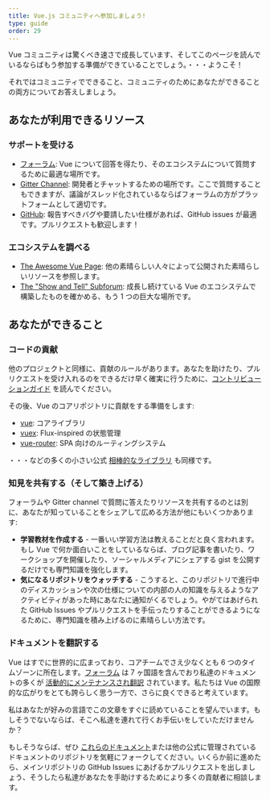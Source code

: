 ```yaml
---
title: Vue.js コミュニティへ参加しましょう!
type: guide
order: 29
---
```


Vue コミュニティは驚くべき速さで成長しています、そしてこのページを読んでいるならばもう参加する準備ができていることでしょう。・・・ようこそ！

それではコミュニティでできること、コミュニティのためにあなたができることの両方についてお答えしましょう。

## あなたが利用できるリソース

### サポートを受ける

- [フォーラム](http://forum.vuejs.org/): Vue について回答を得たり、そのエコシステムについて質問するために最適な場所です。
- [Gitter Channel](https://gitter.im/vuejs/vue): 開発者とチャットするための場所です。ここで質問することもできますが、議論がスレッド化されているならばフォーラムの方がプラットフォームとして適切です。
- [GitHub](https://github.com/vuejs): 報告すべきバグや要請したい仕様があれば、GitHub issues が最適です。プルリクエストも歓迎します！

### エコシステムを調べる

- [The Awesome Vue Page](https://github.com/vuejs/awesome-vue): 他の素晴らしい人々によって公開された素晴らしいリソースを参照します。
- [The "Show and Tell" Subforum](http://forum.vuejs.org/c/show-and-tell): 成長し続けている Vue のエコシステムで構築したものを確かめる、もう 1 つの巨大な場所です。

## あなたができること

### コードの貢献

他のプロジェクトと同様に、貢献のルールがあります。あなたを助けたり、プルリクエストを受け入れるのをできるだけ早く確実に行うために、[コントリビューションガイド](https://github.com/vuejs/vue/blob/dev/.github/CONTRIBUTING.md) を読んでください。

その後、Vue のコアリポジトリに貢献をする準備をします:

- [vue](https://github.com/vuejs/vue): コアライブラリ
- [vuex](https://github.com/vuejs/vuex): Flux-inspired の状態管理
- [vue-router](https://github.com/vuejs/vue-router): SPA 向けのルーティングシステム

・・・などの多くの小さい公式 [相棒的なライブラリ](https://github.com/vuejs) も同様です。

### 知見を共有する（そして築き上げる）

フォーラムや Gitter channel で質問に答えたりリソースを共有するのとは別に、あなたが知っていることをシェアして広める方法が他にもいくつかあります:

- **学習教材を作成する** - 一番いい学習方法は教えることだと良く言われます。もし Vue で何か面白いことをしているならば、ブログ記事を書いたり、ワークショップを開催したり、ソーシャルメディアにシェアする gist を公開するだけでも専門知識を強化します。
- **気になるリポジトリをウォッチする** - こうすると、このリポジトリで進行中のディスカッションや次の仕様についての内部の人の知識を与えるようなアクティビティがあった時にあなたに通知がくるでしょう。やがてはあげられた GitHub Issues やプルリクエストを手伝ったりすることができるようになるために、専門知識を積み上げるのに素晴らしい方法です。

### ドキュメントを翻訳する

Vue はすでに世界的に広まっており、コアチームでさえ少なくとも 6 つのタイムゾーンに所在します。[フォーラム](http://forum.vuejs.org/) は 7 ヶ国語を含んでおり私達のドキュメントの多くが [活動的にメンテナンスされ翻訳](https://github.com/vuejs?utf8=%E2%9C%93&query=vuejs.org) されています。私たちは Vue の国際的な広がりをとても誇らしく思う一方で、さらに良くできると考えています。

私はあなたが好みの言語でこの文章をすぐに読めていることを望んでいます。もしそうでないならば、そこへ私達を連れて行くお手伝いをしていただけませんか？

もしそうならば、ぜひ [これらのドキュメント](https://github.com/vuejs/vuejs.org/)または他の公式に管理されているドキュメントのリポジトリを気軽にフォークしてください。いくらか前に進めたら、メインリポジトリの GitHub Issues にあげるかプルリクエストを出しましょう、そうしたら私達があなたを手助けするためにより多くの貢献者に相談します。
